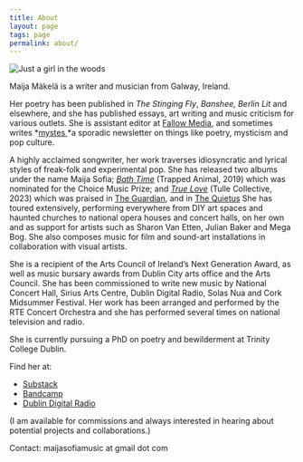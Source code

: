 ```yaml
---
title: About
layout: page
tags: page
permalink: about/
---
```

![Just a girl in the woods](/static/img/maija.jpeg "Maija Mäkelä")

Maija Mäkelä is a writer and musician from Galway, Ireland.

Her poetry has been published in *The Stinging Fly*, *Banshee, Berlin Lit* and elsewhere, and she has published essays, art writing and music criticism for various outlets. She is assistant editor at [Fallow Media](https://fallowmedia.com/), and sometimes writes *[mystes ](https://mystes.substack.com/)*a sporadic newsletter on things like poetry, mysticism and pop culture. 

A highly acclaimed songwriter, her work traverses idiosyncratic and lyrical styles of freak-folk and experimental pop. She has released two albums under the name Maija Sofia; *[Bath Time](https://maijasofia.bandcamp.com/album/bath-time)* (Trapped Animal, 2019) which was nominated for the Choice Music Prize; and *[True Love](https://maijasofia.bandcamp.com/album/true-love)* (Tulle Collective, 2023) which was praised [](https://www.theguardian.com/culture/2023/dec/20/the-best-european-culture-of-2023)in [The Guardian](https://www.theguardian.com/culture/2023/dec/20/the-best-european-culture-of-2023), and in [The Quietus](https://thequietus.com/articles/33317-maija-sofia-true-love-review) She has toured extensively, performing everywhere from DIY art spaces and haunted churches to national opera houses and concert halls, on her own and as support for artists such as Sharon Van Etten, Julian Baker and Mega Bog. She also composes music for film and sound-art installations in collaboration with visual artists. 

She is a recipient of the Arts Council of Ireland’s Next Generation Award, as well as music bursary awards from Dublin City arts office and the Arts Council. She has been commissioned to write new music by National Concert Hall, Sirius Arts Centre, Dublin Digital Radio, Solas Nua and Cork Midsummer Festival. Her work has been arranged and performed by the RTE Concert Orchestra and she has performed several times on national television and radio. 

She is currently pursuing a PhD on poetry and bewilderment at Trinity College Dublin.

Find her at:

* [Substack](https://mystes.substack.com/)
* [Bandcamp](https://maijasofia.bandcamp.com/)
* [Dublin Digital Radio](https://listen.dublindigitalradio.com/resident/invocations)

(I am available for commissions and always interested in hearing about potential projects and collaborations.)

C﻿ontact: maijasofiamusic at gmail dot com